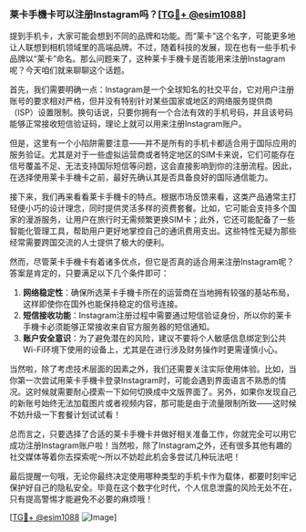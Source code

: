 ### 莱卡手機卡可以注册Instagram吗？[[TG💪+ @esim1088](https://t.me/s/esim1088)]

提到手机卡，大家可能会想到不同的品牌和功能。而“莱卡”这个名字，可能更多地让人联想到相机领域里的高端品牌。不过，随着科技的发展，现在也有一些手机卡品牌以“莱卡”命名。那么问题来了，这种莱卡手機卡是否能用来注册Instagram呢？今天咱们就来聊聊这个话题。

首先，我们需要明确一点：Instagram是一个全球知名的社交平台，它对用户注册账号的要求相对严格，但并没有特别针对某些国家或地区的网络服务提供商（ISP）设置限制。换句话说，只要你拥有一个合法有效的手机号码，并且该号码能够正常接收短信验证码，理论上就可以用来注册Instagram账户。

但是，这里有一个小陷阱需要注意——并不是所有的手机卡都适合用于国际应用的服务验证。尤其是对于一些虚拟运营商或者特定地区的SIM卡来说，它们可能存在信号覆盖不足、无法支持国际短信等问题，这会直接影响到你的注册流程。因此，在选择使用莱卡手機卡之前，最好先确认其是否具备良好的国际通信能力。

接下来，我们再来看看莱卡手機卡的特点。根据市场反馈来看，这类产品通常主打轻便小巧的设计理念，同时提供灵活多样的资费套餐。比如，它可能会支持多个国家的漫游服务，让用户在旅行时无需频繁更换SIM卡；此外，它还可能配备了一些智能化管理工具，帮助用户更好地掌控自己的通讯费用支出。这些特性无疑为那些经常需要跨国交流的人士提供了极大的便利。

然而，尽管莱卡手機卡有着诸多优点，但它是否真的适合用来注册Instagram呢？答案是肯定的，只要满足以下几个条件即可：

1. **网络稳定性**：确保所选莱卡手機卡所在的运营商在当地拥有较强的基站布局，这样即使你在国外也能保持稳定的信号连接。
2. **短信接收功能**：Instagram注册过程中需要通过短信验证身份，所以你的莱卡手機卡必须能够正常接收来自官方服务器的短信通知。
3. **账户安全意识**：为了避免潜在的风险，建议不要将个人敏感信息绑定到公共Wi-Fi环境下使用的设备上，尤其是在进行涉及财务操作时更需谨慎小心。

当然啦，除了考虑技术层面的因素之外，我们还需要关注实际使用体验。比如，当你第一次尝试用莱卡手機卡登录Instagram时，可能会遇到界面语言不熟悉的情况。这时候就需要耐心摸索一下如何切换成中文版界面了。另外，如果你发现自己的新账号始终无法加载图片或者视频内容，那可能是由于流量限制所致——这时候不妨升级一下套餐计划试试看！

总而言之，只要选择了合适的莱卡手機卡并做好相关准备工作，你就完全可以用它成功注册Instagram账户啦！当然啦，除了Instagram之外，还有很多其他有趣的社交媒体等着你去探索呢～所以不妨趁此机会多尝试几种玩法吧！

最后提醒一句哦，无论你最终决定使用哪种类型的手机卡作为载体，都要时刻牢记保护好自己的隐私安全。毕竟在这个数字化时代，个人信息泄露的风险无处不在，只有提高警惕才能避免不必要的麻烦哦！

[[TG💪+ @esim1088](https://t.me/s/esim1088) ![Image](https://i.postimg.cc/4NQfJmqS/Snipaste-2025-05-13-00-14-12.png)]